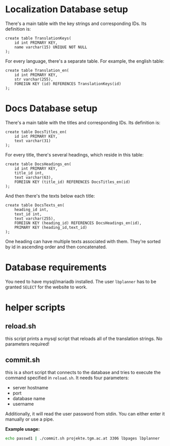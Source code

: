 # Localization Database setup

There's a main table with the key strings and corresponding IDs. Its definition is:
```mysql
create table TranslationKeys(
	id int PRIMARY KEY,
	name varchar(15) UNIQUE NOT NULL
);
```

For every language, there's a separate table. For example, the english table:
```mysql
create table Translation_en(
	id int PRIMARY KEY,
	str varchar(255),
	FOREIGN KEY (id) REFERENCES TranslationKeys(id)
);
```

# Docs Database setup

There's a main table with the titles and corresponding IDs. Its definition is:
```mysql
create table DocsTitles_en(
	id int PRIMARY KEY,
	text varchar(31)
);
```

For every title, there's several headings, which reside in this table:
```mysql
create table DocsHeadings_en(
	id int PRIMARY KEY,
	title_id int,
	text varchar(63),
	FOREIGN KEY (title_id) REFERENCES DocsTitles_en(id)
);
```

And then there's the texts below each title:
```mysql
create table DocsTexts_en(
	heading_id int,
	text_id int,
	text varchar(255),
	FOREIGN KEY (heading_id) REFERENCES DocsHeadings_en(id),
	PRIMARY KEY (heading_id,text_id)
);
```

One heading can have multiple texts associated with them. They're sorted by id in ascending order and then concatenated.

# Database requirements

You need to have mysql/mariadb installed. The user `lbplanner` has to be granted `SELECT` for the website to work.

# helper scripts

## reload.sh

this script prints a mysql script that reloads all of the translation strings. No parameters required!

## commit.sh

this is a short script that connects to the database and tries to execute the command specified in `reload.sh`. It needs four parameters:

- server hostname
- port
- database name
- username

Additionally, it will read the user password from stdin. You can either enter it manually or use a pipe.

**Example usage:**

```bash
echo passwd1 | ./commit.sh projekte.tgm.ac.at 3306 lbpages lbplanner
```